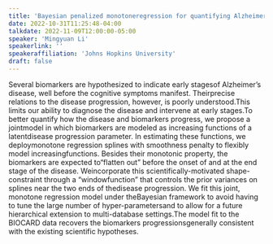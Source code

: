 ```yaml
---
title: 'Bayesian penalized monotoneregression for quantifying Alzheimer disease progression with biomarkers'
date: 2022-10-31T11:25:48-04:00
talkdate: 2022-11-09T12:00:00-05:00
speaker: 'Mingyuan Li'
speakerlink: ''
speakeraffiliation: 'Johns Hopkins University'
draft: false
---
```


Several biomarkers are hypothesized to indicate early stagesof Alzheimer’s disease, well before the cognitive symptoms manifest. Theirprecise relations to the disease progression, however, is poorly understood.This limits our ability to diagnose the disease and intervene at early stages.To better quantify how the disease and biomarkers progress, we propose a jointmodel in which biomarkers are modeled as increasing functions of a latentdisease progression parameter. In estimating these functions, we deploymonotone regression splines with smoothness penalty to flexibly model increasingfunctions. Besides their monotonic property, the biomarkers are expected to“flatten out” before the onset of and at the end stage of the disease. Weincorporate this scientifically-motivated shape-constraint through a “windowfunction” that controls the prior variances on splines near the two ends of thedisease progression. We fit this joint, monotone regression model under theBayesian framework to avoid having to tune the large number of hyper-parametersand to allow for a future hierarchical extension to multi-database settings.The model fit to the BIOCARD data recovers the biomarkers progressionsgenerally consistent with the existing scientific hypotheses.